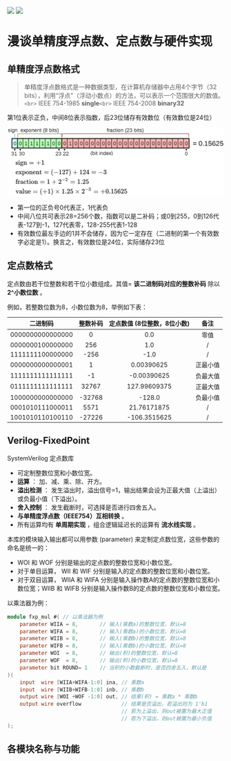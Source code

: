 <img src='https://img.shields.io/badge/语言-systemverilog_(IEEE1800_2005)-CAD09D.svg'> <img src='https://img.shields.io/badge/SPEC-IEEE_754-green.svg'>

# 漫谈单精度浮点数、定点数与硬件实现

## 单精度浮点数格式

> 单精度浮点数格式是一种数据类型，在计算机存储器中占用4个字节（32 bits），利用“浮点”（浮动小数点）的方法，可以表示一个范围很大的数值。`<br>`
> IEEE 754-1985 **single**`<br>`
> IEEE 754-2008 **binary32**

第1位表示正负，中间8位表示指数，后23位储存有效数位（有效数位是24位）

<img src='./images/single.png'>

* 第一位的正负号0代表正，1代表负
* 中间八位共可表示28=256个数，指数可以是二补码；或0到255，0到126代表-127到-1，127代表零，128-255代表1-128
* 有效数位最左手边的1并不会储存，因为它一定存在（二进制的第一个有效数字必定是1）。换言之，有效数位是24位，实际储存23位

## 定点数格式

定点数由若干位整数和若干位小数组成。其值= **该二进制码对应的整数补码** 除以 **2^小数位数** 。

例如，若整数位数为8，小数位数为8，举例如下表：

|     二进制码     | 整数补码 | 定点数值 (8位整数，8位小数) |   备注   |
| :--------------: | :------: | :-------------------------: | :------: |
| 0000000000000000 |    0    |             0.0             |   零值   |
| 0000000100000000 |   256   |             1.0             |    /    |
| 1111111100000000 |   -256   |            -1.0            |    /    |
| 0000000000000001 |    1    |         0.00390625         | 正最小值 |
| 1111111111111111 |    -1    |         -0.00390625         | 负最大值 |
| 0111111111111111 |  32767  |        127.99609375        | 正最大值 |
| 1000000000000000 |  -32768  |           -128.0           | 负最小值 |
| 0001010111000011 |   5571   |         21.76171875         |    /    |
| 1001010110100110 |  -27226  |        -106.3515625        |    /    |

## Verilog-FixedPoint

SystemVerilog 定点数库

* 可定制整数位宽和小数位宽。
* **运算** ： 加、减、乘、除、开方。
* **溢出检测** ： 发生溢出时，溢出信号=1，输出结果会设为正最大值（上溢出）或负最小值（下溢出）。
* **舍入控制** ： 发生截断时，可选择是否进行四舍五入。
* **与单精度浮点数（IEEE754）互相转换** 。
* 所有运算均有 **单周期实现** ，组合逻辑延迟长的运算有 **流水线实现** 。

本库的模块输入输出都可以用参数 (parameter) 来定制定点数位宽，这些参数的命名是统一的：

- WOI 和 WOF 分别是输出的定点数的整数位宽和小数位宽。
- 对于单目运算， WII 和 WIF 分别是输入的定点数的整数位宽和小数位宽。
- 对于双目运算， WIIA 和 WIFA 分别是输入操作数A的定点数的整数位宽和小数位宽；WIIB 和 WIFB 分别是输入操作数B的定点数的整数位宽和小数位宽。

以乘法器为例：

```verilog
module fxp_mul #( // 以乘法器为例
    parameter WIIA = 8,       // 输入(乘数a)的整数位宽，默认=8
    parameter WIFA = 8,       // 输入(乘数a)的小数位宽，默认=8
    parameter WIIB = 8,       // 输入(乘数b)的整数位宽，默认=8
    parameter WIFB = 8,       // 输入(乘数b)的小数位宽，默认=8
    parameter WOI  = 8,       // 输出(积)的整数位宽，默认=8
    parameter WOF  = 8,       // 输出(积)的小数位宽，默认=8
    parameter bit ROUND= 1    // 当积的小数截断时，是否四舍五入，默认是
)(
    input  wire [WIIA+WIFA-1:0] ina, // 乘数a
    input  wire [WIIB+WIFB-1:0] inb, // 乘数b
    output wire [WOI +WOF -1:0] out, // 结果(积) = 乘数a * 乘数b
    output wire overflow             // 结果是否溢出，若溢出则为 1'b1
                                     // 若为上溢出，则out被置为最大正值
                                     // 若为下溢出，则out被置为最小负值
);
```

## 各模块名称与功能

<!-- ### 矩阵处理器


PULP平台没有设计矩阵处理单元<br>
AI处理器的矩阵处理单元专用于专用于**矩阵乘法**和**卷积运算**


脉动阵列是用于实现矩阵处理器最为常见的微架构，它本身的数学原理其实非常简单。<br>为了将脉动阵列应用于不同场景（经典场景：**矩阵乘法、卷积**），理解其数据流是关键。<br>理解了数据流，那么微架构的设计就呼之欲出、顺理成章了。 -->

